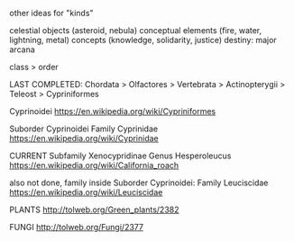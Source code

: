 other ideas for "kinds"

celestial objects (asteroid, nebula)
conceptual elements (fire, water, lightning, metal)
concepts (knowledge, solidarity, justice)
destiny: major arcana

class > order


LAST COMPLETED:
Chordata > Olfactores > Vertebrata > Actinopterygii > Teleost > Cypriniformes

Cyprinoidei
https://en.wikipedia.org/wiki/Cypriniformes

Suborder Cyprinoidei
Family Cyprinidae
https://en.wikipedia.org/wiki/Cyprinidae

CURRENT
Subfamily Xenocypridinae
Genus Hesperoleucus
https://en.wikipedia.org/wiki/California_roach

also not done, family inside Suborder Cyprinoidei:
Family Leuciscidae
https://en.wikipedia.org/wiki/Leuciscidae



PLANTS
http://tolweb.org/Green_plants/2382

FUNGI
http://tolweb.org/Fungi/2377